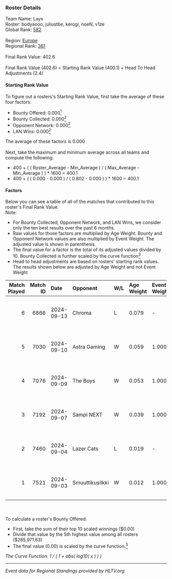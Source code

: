 ### Roster Details<br />
Team Name: Lays<br />
Roster: bodyaooo, juliustbe, kerogi, noeN, v1ze<br />
Global Rank: [582](../../standings_global_2025_02_28.md)<br />
<br />
Region: [Europe]( ../../standings_europe_2025_02_28.md)<br />
Regional Rank: [361]( ../../standings_europe_2025_02_28.md)<br />
<br />
Final Rank Value:  402.6<br />
<br />
Final Rank Value (402.6) = Starting Rank Value (400.1) + Head To Head Adjustments (2.4)<br />

#### Starting Rank Value<br />
To figure out a rosters's Starting Rank Value, first take the average of these four factors:<br />
- Bounty Offered: 0.000[<sup>1</sup>](#table2)
- Bounty Collected: 0.000[<sup>2</sup>](#table1)
- Opponent Network: 0.000[<sup>2</sup>](#table1)
- LAN Wins: 0.000[<sup>2</sup>](#table1)

The average of these factors is 0.000<br />
<br />
Next, take the maximum and minimum average across all teams and compute the following:<br />
- 400 + ( ( Roster_Average - Min_Average ) / ( Max_Average - Min_Average ) ) * 1600 = 400.1
- 400 + ( ( 0.000 - 0.000 ) / ( 0.802 - 0.000 ) ) * 1600 = 400.1


#### Factors<br />
Below you can see a table of all of the matches that contributed to this roster's Final Rank Value.<br />
Note:<br />

- For Bounty Collected, Opponent Network, and LAN Wins, we consider only the ten best results over the past 6 months.
- Raw values for those factors are multiplied by Age Weight. Bounty and Opponent Network values are also multiplied by Event Weight. The adjusted value is shown in parenthesis.
- The final value for a factor is the total of its adjusted values divided by 10. Bounty Collected is further scaled by the curve function[<sup>3</sup>](#curveFunction)
- Head to head adjustments are based on rosters' starting rank values. The results shown below are adjusted by Age Weight and not Event Weight
<span id="table1"></span><br />


| Match Played | Match ID | Date       | Opponent        | W/L | Age Weight | Event Weight | Bounty Collected | Opponent Network | LAN Wins  | H2H Adj. | Roster                                  |
| -: | -: | :- | :- | :- | :- | :- | :- | :- | :- | -: | :- |
|            6 |     6866 | 2024-09-13 | Chroma          | L   | 0.079      | -            | -                | -                | -         |    -0.33 | bodyaooo, juliustbe, kerogi, noeN, v1ze |
|            5 |     7030 | 2024-09-10 | Astra Gaming    | W   | 0.059      | 1.000        | 0.000 (0.000)    | 0.001 (0.000)    | 0 (0.000) |     0.93 | bodyaooo, juliustbe, kerogi, noeN, v1ze |
|            4 |     7076 | 2024-09-09 | The Boys        | W   | 0.053      | 1.000        | 0.000 (0.000)    | 0.002 (0.000)    | 0 (0.000) |     0.83 | bodyaooo, jeakzz, juliustbe, noeN, v1ze |
|            3 |     7192 | 2024-09-07 | Sampi NEXT      | W   | 0.039      | 1.000        | 0.000 (0.000)    | 0.027 (0.001)    | 0 (0.000) |     0.83 | bodyaooo, jeakzz, juliustbe, noeN, v1ze |
|            2 |     7460 | 2024-09-04 | Lazer Cats      | L   | 0.019      | -            | -                | -                | -         |    -0.05 | bodyaooo, juliustbe, kerogi, noeN, v1ze |
|            1 |     7521 | 2024-09-03 | Smuuttikusilkki | W   | 0.012      | 1.000        | 0.000 (0.000)    | 0.101 (0.001)    | 0 (0.000) |     0.24 | bodyaooo, juliustbe, kerogi, noeN, v1ze |

<br />
<span id="table2"></span><br />
To calculate a roster's Bounty Offered:<br />

- First, take the sum of their top 10 scaled winnings ($0.00)
- Divide that value by the 5th highest value among all rosters ($285,971.63)
- The final value (0.00) is scaled by the curve function.[<sup>3</sup>](#curveFunction)

<span id="curveFunction"></span>_The Curve Function: 1 / ( 1 + abs( log10( x ) ) )_<br />

---
_Event data for Regional Standings provided by HLTV.org_<br />
